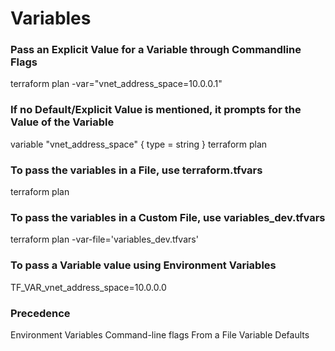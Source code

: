 # Variables

### Pass an Explicit Value for a Variable through Commandline Flags

terraform plan -var="vnet_address_space=10.0.0.1"

### If no Default/Explicit Value is mentioned, it prompts for the Value of the Variable

variable "vnet_address_space" {
type = string
}
terraform plan

### To pass the variables in a File, use terraform.tfvars

terraform plan

### To pass the variables in a Custom File, use variables_dev.tfvars

terraform plan -var-file='variables_dev.tfvars'

### To pass a Variable value using Environment Variables

TF_VAR_vnet_address_space=10.0.0.0

### Precedence

Environment Variables
Command-line flags
From a File
Variable Defaults
